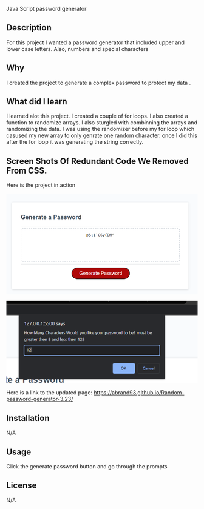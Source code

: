 Java Script password generator 

## Description
For this project I wanted a password generator that included upper and lower case letters. Also, numbers and special characters


## Why
I created the project to generate a complex password to protect my data .

## What did I learn 
I learned alot this project. I created a couple of for loops. I also created a function to randomize arrays. 
I also sturgled with combinning the arrays and randomizing the data. I was using the randomizer before my for loop which casused my new array to only genrate one random character. once I did this after the for loop it was generating the string correctly.

## Screen Shots Of Redundant Code We Removed From CSS. 
Here is the project in action 

![alt css before](/Screenshot%202023-03-23%20161122.png)


![alt css after](/Screenshot%202023-03-23%20161229.png)

Here is a link to the updated page:  https://abrand93.github.io/Random-password-generator-3.23/


## Installation



N/A



## Usage



Click the generate password button and go through the prompts


## License



N/A



